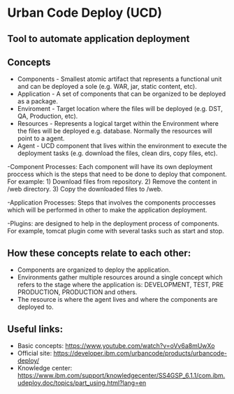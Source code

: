 # Urban Code Deploy (UCD)
## Tool to automate application deployment

## Concepts
* Components - Smallest atomic artifact that represents a functional unit and can be deployed a sole (e.g. WAR, jar, static content, etc).
* Application - A set of components that can be organized to be deployed as a package.
* Enviroment - Target location where the files will be deployed (e.g. DST, QA, Production, etc).
* Resources - Represents a logical target within the Environment where the files will be deployed e.g. database. Normally the resources will point to a agent.
* Agent - UCD component that lives within the environment to execute the deployment tasks (e.g. download the files, clean dirs, copy files, etc).

-Component Processes: Each component will have its own deployment proccess which is the steps that need to be done to deploy that component.
For example: 1) Download files from repository. 2) Remove the content in /web directory. 3) Copy the downloaded files to /web.

-Application Processes: Steps that involves the components proccesses which will be performed in other to make the application deployment. 

-Plugins: are designed to help in the deployment process of components. For example, tomcat plugin come with several tasks such as start and stop.

## How these concepts relate to each other:

- Components are organized to deploy the application.
- Environments gather multiple resources around a single concept which refers to the stage where the application is: DEVELOPMENT, TEST, PRE PRODUCTION, PRODUCTION and others.
- The resource is where the agent lives and where the components are deployed to.

## Useful links:
* Basic concepts: https://www.youtube.com/watch?v=oVv6a8mUwXo
* Official site: https://developer.ibm.com/urbancode/products/urbancode-deploy/
* Knowledge center: https://www.ibm.com/support/knowledgecenter/SS4GSP_6.1.1/com.ibm.udeploy.doc/topics/part_using.html?lang=en
